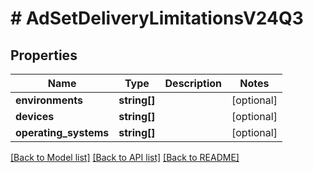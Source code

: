 # # AdSetDeliveryLimitationsV24Q3

## Properties

Name | Type | Description | Notes
------------ | ------------- | ------------- | -------------
**environments** | **string[]** |  | [optional]
**devices** | **string[]** |  | [optional]
**operating_systems** | **string[]** |  | [optional]

[[Back to Model list]](../../README.md#models) [[Back to API list]](../../README.md#endpoints) [[Back to README]](../../README.md)
